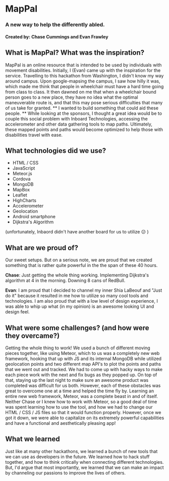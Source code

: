 # MapPal
### A new way to help the differently abled.

#### Created by: Chase Cummings and Evan Frawley

## What is MapPal? What was the inspiration?
MapPal is an online resource that is intended to be used by individuals with movement disabilities. Initially, I (Evan) came up with the inspiration for the service. Travelling to this hackathon from Washington, I didn't know my way around campus. Upon google-mapsing the campus, I saw how hilly it was, which made me think that people in wheelchair must have a hard time going from class to class. It then dawned on me that when a wheelchair bound person goes to a new place, they have no idea what the optimal maneuverable route is, and that this may pose serious difficulties that many of us take for granted. ** I wanted to build something that could aid these people. ** While looking at the sponsors, I thought a great idea would be to couple this social problem with Inboard Technologies, accessing the accelerometer and other data gathering tools to map paths. Ultimately, these mapped points and paths would become optimized to help those with disabilities travel with ease.

## What technologies did we use?
 - HTML / CSS
 - JavaScript
 - Meteor.js
 - Cordova
 - MongoDB
 - MapBox
 - Leaflet
 - HighCharts
 - Accelerometer
 - Geolocation
 - Android smartphone
 - Dijkstra's Algorithm

 (unfortunately, Inbaord didn't have another board for us to utilize :confused: )


## What are we proud of?
Our sweet setups. But on a serious note, we are proud that we created something that is rather quite powerful in the the span of these 40 hours.

**Chase**: Just getting the whole thing working. Implementing Dijkstra's algorithm at 4 in the morning.  Downing 8 cans of RedBull.

**Evan**: I am proud that I decided to channel my inner Shia LaBeouf and "Just do it" because it resulted in me how to utilize so many cool tools and technologies. I am also proud that with a low level of design experience, I was able to whip up what (in my opinion) is an awesome looking UI and design feel.


## What were some challenges? (and how were they overcame?)
Getting the whole thing to work! We used a bunch of different moving pieces together, like using Meteor, which to us was a completely new web framework, hooking that up with JS and its internal MongoDB while utilized geolocation points and two different map API's to plot the points and paths that we went out and tracked. We had to come up with hacky ways to make each piece work with the next and fix bugs as they popped up. On top of that, staying up the last night to make sure an awesome product was completed was difficult for us both. However, each of these obstacles was great to overcome one at a time and helped the time fly by.
Learning an entire new web framework, Meteor, was a complete beast in and of itself. Neither Chase or I knew how to work with Meteor, so a good deal of time was spent learning how to use the tool, and how we had to change our HTML / CSS / JS files so that it would function properly. However, once we got it down, we were able to capitalize on its extremely powerful capabilities and have a functional and aesthetically pleasing app!

## What we learned

Just like at many other hackathons, we learned a bunch of new tools that we can use as developers in the future. We learned how to hack stuff together, and how to think critically when connecting different technologies. But, I'd argue that most importantly, we learned that we can make an impact by channeling our passions to improve the lives of others.
